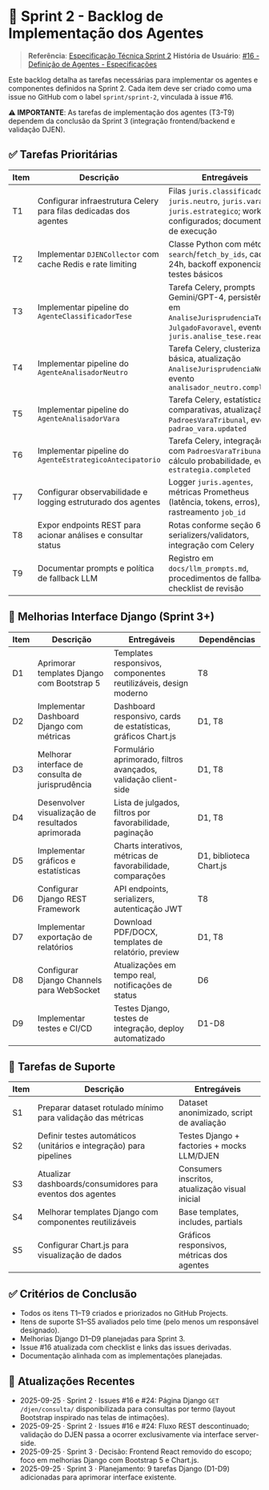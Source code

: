 # 📌 Sprint 2 - Backlog de Implementação dos Agentes

> **Referência**: [Especificação Técnica Sprint 2](../architecture/agentes_sprint2.md)
> **História de Usuário**: [#16 - Definição de Agentes - Especificações](https://github.com/ftorres92/Juris-Dev-agil/issues/16)

Este backlog detalha as tarefas necessárias para implementar os agentes e componentes definidos na Sprint 2. Cada item deve ser criado como uma issue no GitHub com o label `sprint/sprint-2`, vinculada à issue #16.

**⚠️ IMPORTANTE**: As tarefas de implementação dos agentes (T3-T9) dependem da conclusão da Sprint 3 (integração frontend/backend e validação DJEN).

## ✅ Tarefas Prioritárias

| Item | Descrição | Entregáveis | Dependências |
| --- | --- | --- | --- |
| T1 | Configurar infraestrutura Celery para filas dedicadas dos agentes | Filas `juris.classificador`, `juris.neutro`, `juris.vara`, `juris.estrategico`; workers configurados; documentação de execução | Redis operante, settings Django |
| T2 | Implementar `DJENCollector` com cache Redis e rate limiting | Classe Python com métodos `search`/`fetch_by_ids`, cache 24h, backoff exponencial, testes básicos | Redis, especificação DJEN |
| T3 | Implementar pipeline do `AgenteClassificadorTese` | Tarefa Celery, prompts Gemini/GPT-4, persistência em `AnaliseJurisprudenciaTese` e `JulgadoFavoravel`, eventos `juris.analise_tese.ready` | T1, T2, modelos Django |
| T4 | Implementar pipeline do `AgenteAnalisadorNeutro` | Tarefa Celery, clusterização básica, atualização `AnaliseJurisprudenciaNeutra`, evento `analisador_neutro.completed` | T1, T2 |
| T5 | Implementar pipeline do `AgenteAnalisadorVara` | Tarefa Celery, estatísticas comparativas, atualização `PadroesVaraTribunal`, evento `padrao_vara.updated` | T1, T2 |
| T6 | Implementar pipeline do `AgenteEstrategicoAntecipatorio` | Tarefa Celery, integração com `PadroesVaraTribunal`, cálculo probabilidade, evento `estrategia.completed` | T1, T5 |
| T7 | Configurar observabilidade e logging estruturado dos agentes | Logger `juris.agentes`, métricas Prometheus (latência, tokens, erros), rastreamento `job_id` | T1 |
| T8 | Expor endpoints REST para acionar análises e consultar status | Rotas conforme seção 6.1, serializers/validators, integração com Celery | T1, modelos, pipelines |
| T9 | Documentar prompts e política de fallback LLM | Registro em `docs/llm_prompts.md`, procedimentos de fallback, checklist de revisão | T3-T6 |

## 🎨 Melhorias Interface Django (Sprint 3+)

| Item | Descrição | Entregáveis | Dependências |
| --- | --- | --- | --- |
| D1 | Aprimorar templates Django com Bootstrap 5 | Templates responsivos, componentes reutilizáveis, design moderno | T8 |
| D2 | Implementar Dashboard Django com métricas | Dashboard responsivo, cards de estatísticas, gráficos Chart.js | D1, T8 |
| D3 | Melhorar interface de consulta de jurisprudência | Formulário aprimorado, filtros avançados, validação client-side | D1, T8 |
| D4 | Desenvolver visualização de resultados aprimorada | Lista de julgados, filtros por favorabilidade, paginação | D1, T8 |
| D5 | Implementar gráficos e estatísticas | Charts interativos, métricas de favorabilidade, comparações | D1, biblioteca Chart.js |
| D6 | Configurar Django REST Framework | API endpoints, serializers, autenticação JWT | T8 |
| D7 | Implementar exportação de relatórios | Download PDF/DOCX, templates de relatório, preview | D1, T8 |
| D8 | Configurar Django Channels para WebSocket | Atualizações em tempo real, notificações de status | D6 |
| D9 | Implementar testes e CI/CD | Testes Django, testes de integração, deploy automatizado | D1-D8 |

## 🔁 Tarefas de Suporte

| Item | Descrição | Entregáveis |
| --- | --- | --- |
| S1 | Preparar dataset rotulado mínimo para validação das métricas | Dataset anonimizado, script de avaliação | 
| S2 | Definir testes automáticos (unitários e integração) para pipelines | Testes Django + factories + mocks LLM/DJEN | 
| S3 | Atualizar dashboards/consumidores para eventos dos agentes | Consumers inscritos, atualização visual inicial |
| S4 | Melhorar templates Django com componentes reutilizáveis | Base templates, includes, partials | 
| S5 | Configurar Chart.js para visualização de dados | Gráficos responsivos, métricas dos agentes | 

## ✅ Critérios de Conclusão

- Todos os itens T1–T9 criados e priorizados no GitHub Projects.
- Itens de suporte S1–S5 avaliados pelo time (pelo menos um responsável designado).
- Melhorias Django D1–D9 planejadas para Sprint 3.
- Issue #16 atualizada com checklist e links das issues derivadas.
- Documentação alinhada com as implementações planejadas.

## 📆 Atualizações Recentes

- 2025-09-25 · Sprint 2 · Issues #16 e #24: Página Django `GET /djen/consulta/` disponibilizada para consultas por termo (layout Bootstrap inspirado nas telas de intimações).
- 2025-09-25 · Sprint 2 · Issues #16 e #24: Fluxo REST descontinuado; validação do DJEN passa a ocorrer exclusivamente via interface server-side.
- 2025-09-25 · Sprint 3 · Decisão: Frontend React removido do escopo; foco em melhorias Django com Bootstrap 5 e Chart.js.
- 2025-09-25 · Sprint 3 · Planejamento: 9 tarefas Django (D1-D9) adicionadas para aprimorar interface existente.
